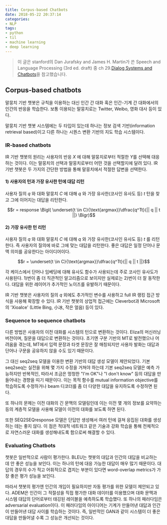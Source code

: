 ```yaml
---
title: Corpus-based Chatbots
date: 2018-05-22 20:37:14
categories:
- NLP
tags:
- python
- til
- machine learning
- deep learning
---
```


> 이 글은 stanford의 Dan Jurafsky and James H. Martin가 쓴 Speech and Language Processing (3rd ed. draft) 중 ch 29.[Dialog Systems and Chatbots](https://web.stanford.edu/~jurafsky/slp3/29.pdf)을 참고했습니다.



## Corpus-based chatbots

말뭉치 기반 챗봇은 규칙을 이용하는 대신 인간 간 대화 혹은 인간-기계 간 대화에서의 인간의 반응을 학습한다. 보통 이용되는 말뭉치로는 Twitter, Weibo, 영화 대사 등이 있다.

말뭉치 기반 챗봇 시스템에는 두 타입이 있는데 하나는 정보 검색 기반(information retrieval based)이고 다른 하나는 시퀀스 변환 기반의 지도 학습 시스템이다.



### IR-based chatbots

IR 기반 챗봇의 원리는 사용자의 반응 $X$ 에 대해 말뭉치로부터 적절한 $Y$를 선택해 대응하는 것이다. 이는 말뭉치의 선택과 말뭉치로부터 어떤 것을 선택할지에 달려 있다. IR 기반 챗봇은 두 가지의 간단한 방법을 통해 말뭉치에서 적절한 답변을 선택한다.

#### 1) 사용자의 턴과 가장 유사한 턴에 대답 리턴

사용자 질의 $q$ 와 대화 말뭉치 $C$ 에 대해 $q$ 와 가장 유사한(코사인 유사도 등) $t$ 턴을 찾고 그에 이어지는 대답을 리턴한다.

$$r = response \Bigl( \underset{t \in C}{\text{argmax}}\dfrac{q^Tt}{|| q || t ||} \Bigr)$$



#### 2) 가장 유사한 턴 리턴

사용자 질의 $q​$ 와 대화 말뭉치 $C​$ 에 대해 $q​$ 와 가장 유사한(코사인 유사도 등) $t​$ 를 리턴한다. 즉 사용자의 질의에 바로 그에 맞는 대답을 리턴한다. 좋은 대답은 일정 단어나 문맥 의미를 공유한다는 아이디어이다.

$$r =   \underset{t \in C}{\text{argmax}}\dfrac{q^Tt}{|| q || t ||}$$



각 케이스에서 단어나 임베딩에 대해 유사도 함수가 사용되는데 주로 코사인 유사도가 사용된다. 1)번이 좀 더 직관적인 알고리즘으로 보이지만 실제로는 2)번이 더 잘 동작한다. 대답을 위한 레이어가 추가적인 노이즈를 유발하기 때문이다.

IR 기반 챗봇은 사용자의 질의 $q​$ 외에도 추가적인 변수를 사용하고 full IR 랭킹 접근 방식을 사용해 확장할 수 있다. IR 기반 챗봇의 상업적 접근에는 Cleverbot과 Microsoft의 'XioaIce' (Little Bing, 小冰, 작은 얼음) 등이 있다.



### Sequence to sequence chatbots

다른 방법은 사용자의 이전 대화를 시스템의 턴으로 변환하는 것이다. Eliza의 머신러닝 버전이며, 질문을 대답으로 변환하는 것이다. 초기엔 구분 기반의 MT로 발전했으나 어려움을 겪는데, MT에서 입력 문장과 타겟 문장은 잘 매칭되지만 사용자 발화는 대답과 단어나 구문을 공유하지 않을 수도 있기 때문이다.

그 대신 seq2seq 모델을 이용한 변환 기반의 대답 생성 모델이 제안되었다. 기본 seq2seq는 실전을 위해 몇 가지 수정을 거쳐야 하는데 기본 seq2seq 모델은 예측 가능하지만 반복적인, 따라서 조금은 멍청한 "I'm OK"나 "I don't know" 등의 대답을 만들어내는 경향을 띠기 때문이다. 이는 목적 함수를 mutual information objective를 학습하도록 수정하거나 beam 디코더를 좀 더 다양한 대답을 유지하도록 수정하면 된다.

또 하나의 문제는 이전 대화의 긴 문맥의 모델링인데 이는 이전 몇 개의 정보를 요약하는 등의 계층적 모델을 사용해 모델이 이전의 대화를 보도록 하면 된다.

또한 SEQ2SEQresponse 모델은 단답만 생성해서 여러 턴에 걸쳐 응집된 대화를 생성하는 데는 좋지 않다. 이 점은 적대적 네트워크 같은 기술과 강화 학습을 통해 전체적으로 자연스러운 대화를 생성해내도록 함으로써 해결할 수 있다.



### Evaluating Chatbots

챗봇은 일반적으로 사람이 평가한다. BLEU는 챗봇의 대답과 인간의 대답을 비교하는 데 안 좋은 성능을 보인다. 이는 하나의 턴에 대응 가능한 대답이 매우 많기 때문이다. 대답의 경우의 수가 적고 어휘적으로 겹치는 부분이 있다면 word-overlap metrics가 가장 좋은 평가 성능을 보인다.

따라서 챗봇의 평가엔 인간의 개입이 필요하지만 자동 평가를 위한 모델이 제안되고 있다. ADEM은 인간이 그 적절성을 직접 평가한 대화 데이터를 이용했으며 대화 문맥과 시스템 대답의 단어로부터 태깅된 레이블을 예측하도록 학습했다. 또 하나의 패러다임은 adversarial evaluation이다. 이 패러다임의 아이디어는 기계가 만들어낸 대답과 인간이 만들어낸 대답 사이를 학습하는 것이다. 즉, 일반적인 GAN과 같이 시스템이 더 좋은 대답을 만들어낼 수록 그 성능은 개선되는 것이다.